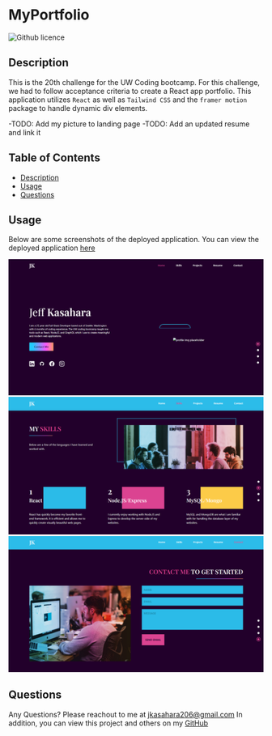 # MyPortfolio

![Github licence](http://img.shields.io/badge/license-MIT-blue.svg)
  
  
## Description
This is the 20th challenge for the UW Coding bootcamp. For this challenge, we had to follow acceptance criteria to create a React app portfolio.
This application utilizes `React` as well as `Tailwind CSS` and the `framer motion` package to handle dynamic div elements.

-TODO: Add my picture to landing page 
-TODO: Add an updated resume and link it

## Table of Contents
* [Description](#description)
* [Usage](#usage)
* [Questions](#questions)
  
  
## Usage
Below are some screenshots of the deployed application. You can view the deployed application [here](https://my-portfolio-1-0-0.herokuapp.com/)

![](./src/assets/screenshot1.png)
![](./src/assets/screenshot2.png)
![](./src/assets/screenshot3.png)

## Questions
Any Questions? Please reachout to me at jkasahara206@gmail.com
In addition, you can view this project and others on my [GitHub](https://github.com/CodeJeffK)
